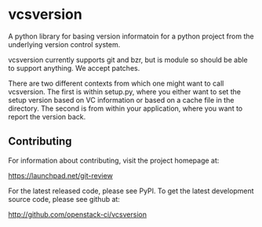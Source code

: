 # vcsversion

A python library for basing version informatoin for a python project from
the underlying version control system.

vcsversion currently supports git and bzr, but is module so should be able
to support anything. We accept patches.

There are two different contexts from which one might want to call
vcsversion. The first is within setup.py, where you either want to set the
setup version based on VC information or based on a cache file in the
directory. The second is from within your application, where you want to
report the version back.

## Contributing

For information about contributing, visit the project homepage at:

  https://launchpad.net/git-review

For the latest released code, please see PyPI. To get the latest development
source code, please see github at:

  http://github.com/openstack-ci/vcsversion
